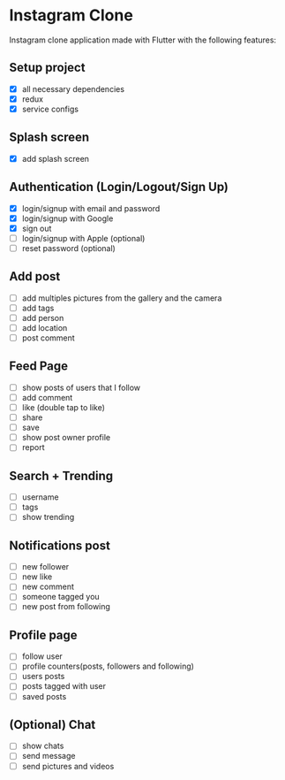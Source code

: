 # Instagram Clone

Instagram clone application made with Flutter with the following features:

## Setup project
* [x] all necessary dependencies
* [x] redux
* [x] service configs

## Splash screen
* [x] add splash screen

## Authentication (Login/Logout/Sign Up)
  * [x] login/signup with email and password
  * [x] login/signup with Google
  * [x] sign out
  * [ ] login/signup with Apple (optional)
  * [ ] reset password (optional)

## Add post
 * [ ] add multiples pictures from the gallery and the camera
 * [ ] add tags
 * [ ] add person
 * [ ] add location
 * [ ] post comment

## Feed Page
  * [ ] show posts of users that I follow
  * [ ] add comment
  * [ ] like (double tap to like)
  * [ ] share
  * [ ] save
  * [ ] show post owner profile
  * [ ] report

## Search + Trending
  * [ ] username
  * [ ] tags
  * [ ] show trending

## Notifications post
  * [ ] new follower
  * [ ] new like
  * [ ] new comment
  * [ ] someone tagged you
  * [ ] new post from following

## Profile page
  * [ ] follow user
  * [ ] profile counters(posts, followers and following)
  * [ ] users posts
  * [ ] posts tagged with user
  * [ ] saved posts

## (Optional) Chat
  * [ ] show chats
  * [ ] send message
  * [ ] send pictures and videos
